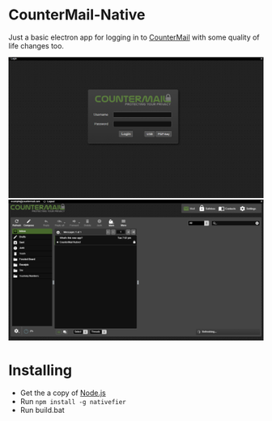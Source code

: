 # CounterMail-Native
Just a basic electron app for logging in to [CounterMail](https://countermail.com/) with some quality of life changes too.

![Preview of login](preview.png)
![Another preview of inbox](preview2.png)

# Installing
* Get the a copy of [Node.js](https://nodejs.org)
* Run `npm install -g nativefier`
* Run build.bat
